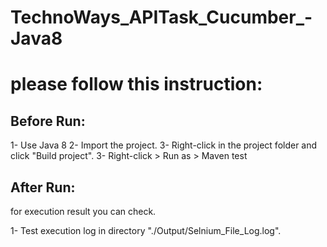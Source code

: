 # TechnoWays_APITask_Cucumber_-Java8
please follow this instruction:
==============================
Before Run:
-----------
1- Use Java 8
2- Import the project. 
3- Right-click in the project folder and click "Build project". 3- Right-click > Run as > Maven test

After Run:
----------
for execution result you can check.

1- Test execution log in directory "./Output/Selnium_File_Log.log".
